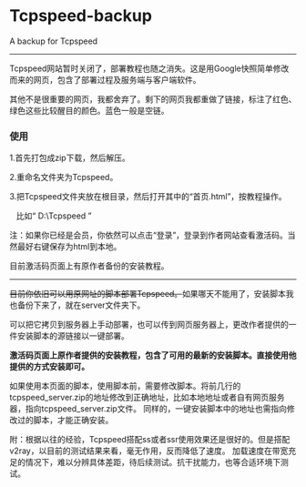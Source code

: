 # Tcpspeed-backup
A backup for Tcpspeed

---
Tcpspeed网站暂时关闭了，部署教程也随之消失。这是用Google快照简单修改而来的网页，包含了部署过程及服务端与客户端软件。

其他不是很重要的网页，我都舍弃了。剩下的网页我都重做了链接，标注了红色、绿色这些比较醒目的颜色。蓝色一般是空链。

### 使用

1.首先打包成zip下载，然后解压。

2.重命名文件夹为Tcpspeed。

3.把Tcpspeed文件夹放在根目录，然后打开其中的“首页.html”，按教程操作。

    比如“ D:\Tcpspeed ”

注：如果你已经是会员，你依然可以点击“登录”，登录到作者网站查看激活码。当然最好右键保存为html到本地。

目前激活码页面上有原作者备份的安装教程。

---
<del>目前你依旧可以用原网址的脚本部署Tcpspeed。</del>如果哪天不能用了，安装脚本我也备份下来了，就在server文件夹下。

可以把它拷贝到服务器上手动部署，也可以传到网页服务器上，更改作者提供的一件安装脚本的源链接以一键部署。

<strong>激活码页面上原作者提供的安装教程，包含了可用的最新的安装脚本。直接使用他提供的方式安装即可。</strong>

如果使用本页面的脚本，使用脚本前，需要修改脚本。将前几行的tcpspeed_server.zip的地址修改到正确地址，比如本地地址或者自有网页服务器，指向tcpspeed_server.zip文件。
同样的，一键安装脚本中的地址也需指向修改过的脚本，才能正确安装。

附：根据以往的经验，Tcpspeed搭配ss或者ssr使用效果还是很好的。但是搭配v2ray，以目前的测试结果来看，毫无作用，反而降低了速度。
加载速度在带宽充足的情况下，难以分辨具体差距，待后续测试。抗干扰能力，也等合适环境下测试。
